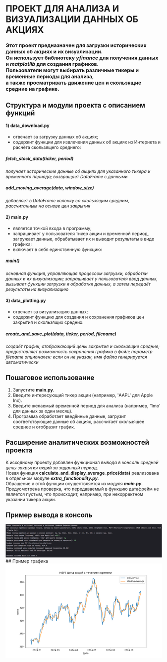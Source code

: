 # ПРОЕКТ ДЛЯ АНАЛИЗА И ВИЗУАЛИЗАЦИИ ДАННЫХ ОБ АКЦИЯХ
### Этот проект предназначен для загрузки исторических данных об акциях и их визуализации.<br>Он использует библиотеку *yfinance* для получения данных и *matplotlib* для создания графиков.<br>Пользователи могут выбирать различные тикеры и временные периоды для анализа,<br>а также просматривать движение цен и скользящие средние на графике.
## Структура и модули проекта с описанием функций
#### 1) data_download.py
* отвечает за загрузку данных об акциях;
* содержит функции для извлечения данных об акциях из Интернета и расчёта скользящего среднего:
##### fetch_stock_data(ticker, period)
_получает исторические данные об акциях для указанного тикера и временного периода; возвращает DataFrame с данными_
##### add_moving_average(data, window_size)
_добавляет в DataFrame колонку со скользящим средним, рассчитанным на основе цен закрытия_
#### 2) main.py
* является точкой входа в программу;
* запрашивает у пользователя тикер акции и временной период, загружает данные, обрабатывает их и выводит результаты в виде графика;
* включает в себя единственную функцию:
##### main()
_основная функция, управляющая процессом загрузки, обработки данных и их визуализации; запрашивает у пользователя ввод данных, вызывает функции загрузки и обработки данных, а затем передаёт результаты на визуализацию_
#### 3) data_plotting.py
* отвечает за визуализацию данных;
* содержит функцию для создания и сохранения графиков цен закрытия и скользящих средних:
##### create_and_save_plot(data, ticker, period, filename)
_создаёт график, отображающий цены закрытия и скользящие средние; предоставляет возможность сохранения графика в файл; параметр filename опционален: если он не указан, имя файла генерируется автоматически_
## Пошаговое использование
1) Запустите **main.py**.
2) Введите интересующий тикер акции (например, 'AAPL' для Apple Inc).
3) Введите желаемый временной период для анализа (например, '1mo' для данных за один месяц).
4) Программа обработает введённые данные, загрузит соответствующие данные об акциях, рассчитает скользящее среднее и отобразит график.
## Расширение аналитических возможностей проекта
К исходному проекту добавлен функционал *вывода в консоль средней цены закрытия акций за заданный период*.
<br>Новая функция **calculate_and_display_average_price(data)** реализована в отдельном модуле ***extra_functionality.py***.
<br>Обращение к этой функции осуществляется из модуля ***main.py***.
<br>Предусмотрена проверка, что передаваемый в функцию датафрейм не является пустым, что происходит, например, при некорректном указании тикера акции.
## Пример вывода в консоль
<img src="./console_info.png"/>
## Пример графика
<img src="./MSFT_1y_stock_price_chart.png"/>
